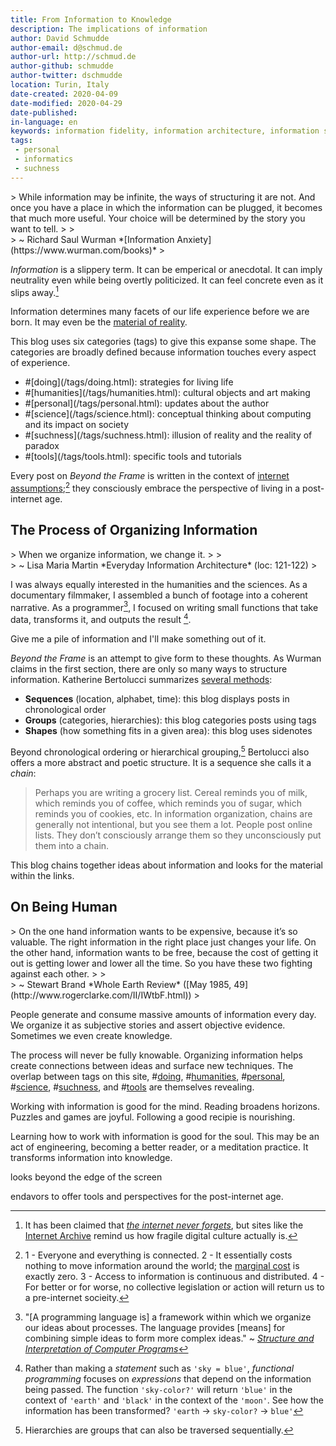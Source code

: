 ```yaml
---
title: From Information to Knowledge
description: The implications of information
author: David Schmudde
author-email: d@schmud.de
author-url: http://schmud.de
author-github: schmudde
author-twitter: dschmudde
location: Turin, Italy
date-created: 2020-04-09
date-modified: 2020-04-29
date-published:
in-language: en
keywords: information fidelity, information architecture, information science, informatics, computer science
tags:
 - personal
 - informatics
 - suchness
---
```


<div class="epigraph">
> While information may be infinite, the ways of structuring it are not. And once you have a place in which the information can be plugged, it becomes that much more useful. Your choice will be determined by the story you want to tell.
>
> <footer>
> ~ Richard Saul Wurman *[Information Anxiety](https://www.wurman.com/books)*
> </footer>
</div>

*Information* is a slippery term. It can be emperical or anecdotal. It can imply neutrality even while being overtly politicized. It can feel concrete even as it slips away.[^internet]

[^internet]: It has been claimed that [*the internet never forgets*](https://www.independent.co.uk/student/istudents/the-internet-never-forgets-so-be-careful-what-you-put-on-it-8787706.html), but sites like the [Internet Archive](https://archive.org/) remind us how fragile digital culture actually is.

Information determines many facets of our life experience before we are born. It may even be the [material of reality](https://blogs.scientificamerican.com/cross-check/why-information-cant-be-the-basis-of-reality/).

This blog uses six categories (tags) to give this expanse some shape. The categories are broadly defined because information touches every aspect of experience.

<ul class="fa-ul">
    <li><i class="fa-li fa fa-tag"></i>#[doing](/tags/doing.html): strategies for living life</li>
    <li><i class="fa-li fa fa-tag"></i>#[humanities](/tags/humanities.html): cultural objects and art making</li>
    <li><i class="fa-li fa fa-tag"></i>#[personal](/tags/personal.html): updates about the author</li>
    <li><i class="fa-li fa fa-tag"></i>#[science](/tags/science.html): conceptual thinking about computing and its impact on society</li>
    <li><i class="fa-li fa fa-tag"></i>#[suchness](/tags/suchness.html): illusion of reality and the reality of paradox</li>
    <li><i class="fa-li fa fa-tag"></i>#[tools](/tags/tools.html): specific tools and tutorials</li>
</ul>

Every post on *Beyond the Frame* is written in the context of [internet assumptions](https://stratechery.com/2020/zero-trust-information/);[^assumptions] they consciously embrace the perspective of living in a post-internet age.

[^assumptions]: 1 - Everyone and everything is connected. 2 - It essentially costs nothing to move information around the world; the [marginal cost](https://economicsconcepts.com/marginal_cost.htm) is exactly zero. 3 - Access to information is continuous and distributed. 4 - For better or for worse, no collective legislation or action will return us to a pre-internet socieity.

## The Process of Organizing Information

<div class="epigraph">
>  When we organize information, we change it.
>
> <footer>
> ~ Lisa Maria Martin *Everyday Information Architecture* (loc: 121-122)
> </footer>
</div>

I was always equally interested in the humanities and the sciences. As a documentary filmmaker, I assembled a bunch of footage into a coherent narrative. As a programmer[^sicp], I focused on writing small functions that take data, transforms it, and outputs the result [^functional].

[^sicp]: "[A programming language is] a framework within which we organize our ideas about processes. The language provides [means] for combining simple ideas to form more complex ideas." ~ *[Structure and Interpretation of Computer Programs](https://mitpress.mit.edu/sites/default/files/sicp/full-text/book/book-Z-H-10.html#%_sec_1.1)*
[^functional]: Rather than making a *statement* such as `'sky = blue'`, *functional programming* focuses on *expressions* that depend on the information being passed. The function `'sky-color?'` will return `'blue'` in the context of `'earth'` and `'black'` in the context of the `'moon'`. See how the information has been transformed? `'earth` &rarr; `sky-color?` &rarr; `blue'`

Give me a pile of information and I'll make something out of it.

*Beyond the Frame* is an attempt to give form to these thoughts. As Wurman claims in the first section, there are only so many ways to structure information. Katherine Bertolucci summarizes [several methods](http://www.isisinform.com/unlatched-richard-saul-wurman%E2%80%99s-theory-of-limitations/):

- **Sequences** (location, alphabet, time): this blog displays posts in chronological order
- **Groups** (categories, hierarchies): this blog categories posts using tags
- **Shapes** (how something fits in a given area): this blog uses sidenotes

Beyond chronological ordering or hierarchical grouping,[^hierarchy] Bertolucci also offers a more abstract and poetic structure. It is a sequence she calls it a *chain*:

[^hierarchy]: Hierarchies are groups that can also be traversed sequentially.

> Perhaps you are writing a grocery list. Cereal reminds you of milk, which reminds you of coffee, which reminds you of sugar, which reminds you of cookies, etc. In information organization, chains are generally not intentional, but you see them a lot. People post online lists.  They don’t consciously arrange them so they unconsciously put them into a chain.

This blog chains together ideas about information and looks for the material within the links.

## On Being Human

<div class="epigraph">
> On the one hand information wants to be expensive, because it’s so valuable. The right information in the right place just changes your life. On the other hand, information wants to be free, because the cost of getting it out is getting lower and lower all the time. So you have these two fighting against each other.
>
> <footer>
> ~ Stewart Brand *Whole Earth Review* ([May 1985, 49](http://www.rogerclarke.com/II/IWtbF.html))
> </footer>
</div>

People generate and consume massive amounts of information every day. We organize it as subjective stories and assert objective evidence. Sometimes we even create knowledge.

The process will never be fully knowable. Organizing information helps create connections between ideas and surface new techniques. The overlap between tags on this site, #[doing](/tags/doing.html), #[humanities](/tags/humanities.html), #[personal](/tags/personal.html), #[science](/tags/science.html), #[suchness](/tags/suchness.html), and #[tools](/tags/tools.html) are themselves revealing.

Working with information is good for the mind. Reading broadens horizons. Puzzles and games are joyful. Following a good recipie is nourishing.

Learning how to work with information is good for the soul. This may be an act of engineering, becoming a better reader, or a meditation practice. It transforms information into knowledge.

looks beyond the edge of the screen

endavors to offer tools and perspectives for the post-internet age.

